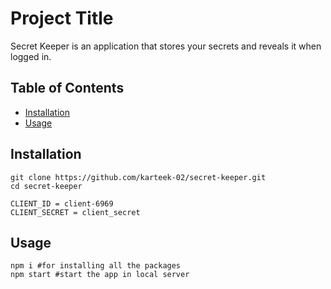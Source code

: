 # Project Title

Secret Keeper is an application that stores your secrets and reveals it when logged in.

## Table of Contents
- [Installation](#installation)
- [Usage](#usage)

## Installation

```
git clone https://github.com/karteek-02/secret-keeper.git
cd secret-keeper
```


```
CLIENT_ID = client-6969
CLIENT_SECRET = client_secret
```

## Usage
```shell
npm i #for installing all the packages
npm start #start the app in local server
```




